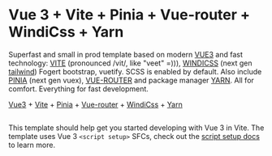 # Vue 3 + Vite + Pinia + Vue-router + WindiCss + Yarn

Superfast and small in prod template based on modern [VUE3](https://vuejs.org/) and fast technology: [VITE](https://vitejs.dev/guide/) (pronounced /vit/, like "veet" =))), [WINDICSS](https://windicss.org/guide/) (next gen [tailwind](https://tailwindcss.com/docs/installation)) Fogert bootstrap, vuetify. SCSS is enabled by default. Also include [PINIA](https://pinia.vuejs.org/introduction.html) (next gen vuex), [VUE-ROUTER](https://router.vuejs.org/guide/) and package manager [YARN](https://classic.yarnpkg.com/en/docs/getting-started). All for comfort. Everything for fast development. 

[Vue3](https://vuejs.org/) +
[Vite](https://vitejs.dev/guide/) +
[Pinia](https://pinia.vuejs.org/introduction.html) +
[Vue-router](https://router.vuejs.org/guide/) +
[WindiCss](https://windicss.org/guide/) +
[Yarn](https://classic.yarnpkg.com/en/docs/getting-started)

##
This template should help get you started developing with Vue 3 in Vite. The template uses Vue 3 `<script setup>` SFCs, check out the [script setup docs](https://v3.vuejs.org/api/sfc-script-setup.html#sfc-script-setup) to learn more.
